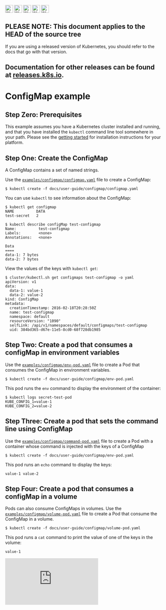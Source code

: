 <!-- BEGIN MUNGE: UNVERSIONED_WARNING -->

<!-- BEGIN STRIP_FOR_RELEASE -->

<img src="http://kubernetes.io/img/warning.png" alt="WARNING"
     width="25" height="25">
<img src="http://kubernetes.io/img/warning.png" alt="WARNING"
     width="25" height="25">
<img src="http://kubernetes.io/img/warning.png" alt="WARNING"
     width="25" height="25">
<img src="http://kubernetes.io/img/warning.png" alt="WARNING"
     width="25" height="25">
<img src="http://kubernetes.io/img/warning.png" alt="WARNING"
     width="25" height="25">

<h2>PLEASE NOTE: This document applies to the HEAD of the source tree</h2>

If you are using a released version of Kubernetes, you should
refer to the docs that go with that version.

Documentation for other releases can be found at
[releases.k8s.io](http://releases.k8s.io).
</strong>
--

<!-- END STRIP_FOR_RELEASE -->

<!-- END MUNGE: UNVERSIONED_WARNING -->

# ConfigMap example



## Step Zero: Prerequisites

This example assumes you have a Kubernetes cluster installed and running, and that you have
installed the `kubectl` command line tool somewhere in your path. Please see the [getting
started](../../../docs/getting-started-guides/) for installation instructions for your platform.

## Step One: Create the ConfigMap

A ConfigMap contains a set of named strings.

Use the [`examples/configmap/configmap.yaml`](configmap.yaml) file to create a ConfigMap:

```console
$ kubectl create -f docs/user-guide/configmap/configmap.yaml
```

You can use `kubectl` to see information about the ConfigMap:

```console
$ kubectl get configmap
NAME          DATA
test-secret   2

$ kubectl describe configMap test-configmap
Name:          test-configmap
Labels:        <none>
Annotations:   <none>

Data
====
data-1: 7 bytes
data-2: 7 bytes
```

View the values of the keys with `kubectl get`:

```console
$ cluster/kubectl.sh get configmaps test-configmap -o yaml
apiVersion: v1
data:
  data-1: value-1
  data-2: value-2
kind: ConfigMap
metadata:
  creationTimestamp: 2016-02-18T20:28:50Z
  name: test-configmap
  namespace: default
  resourceVersion: "1090"
  selfLink: /api/v1/namespaces/default/configmaps/test-configmap
  uid: 384bd365-d67e-11e5-8cd0-68f728db1985
```

## Step Two: Create a pod that consumes a configMap in environment variables

Use the [`examples/configmap/env-pod.yaml`](env-pod.yaml) file to create a Pod that consumes the
ConfigMap in environment variables.

```console
$ kubectl create -f docs/user-guide/configmap/env-pod.yaml
```

This pod runs the `env` command to display the environment of the container:

```console
$ kubectl logs secret-test-pod
KUBE_CONFIG_1=value-1
KUBE_CONFIG_2=value-2
```

## Step Three: Create a pod that sets the command line using ConfigMap

Use the [`examples/configmap/command-pod.yaml`](env-pod.yaml) file to create a Pod with a container
whose command is injected with the keys of a ConfigMap

```console
$ kubectl create -f docs/user-guide/configmap/env-pod.yaml
```

This pod runs an `echo` command to display the keys:

```console
value-1 value-2
```

## Step Four: Create a pod that consumes a configMap in a volume

Pods can also consume ConfigMaps in volumes.  Use the [`examples/configmap/volume-pod.yaml`](volume-pod.yaml) file to create a Pod that consume the ConfigMap in a volume.

```console
$ kubectl create -f docs/user-guide/configmap/volume-pod.yaml
```

This pod runs a `cat` command to print the value of one of the keys in the volume:

```console
value-1
```

<!-- BEGIN MUNGE: GENERATED_ANALYTICS -->
[![Analytics](https://kubernetes-site.appspot.com/UA-36037335-10/GitHub/docs/user-guide/configmap/README.md?pixel)]()
<!-- END MUNGE: GENERATED_ANALYTICS -->
